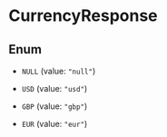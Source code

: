 

# CurrencyResponse

## Enum


* `NULL` (value: `"null"`)

* `USD` (value: `"usd"`)

* `GBP` (value: `"gbp"`)

* `EUR` (value: `"eur"`)



